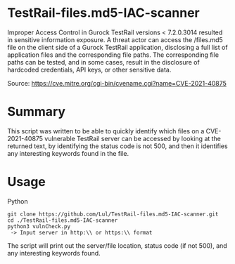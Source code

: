 # TestRail-files.md5-IAC-scanner
Improper Access Control in Gurock TestRail versions < 7.2.0.3014 resulted in sensitive information exposure. A threat actor can access the /files.md5 file on the client side of a Gurock TestRail application, disclosing a full list of application files and the corresponding file paths. The corresponding file paths can be tested, and in some cases, result in the disclosure of hardcoded credentials, API keys, or other sensitive data.

Source: https://cve.mitre.org/cgi-bin/cvename.cgi?name=CVE-2021-40875

# Summary
This script was written to be able to quickly identify which files on a CVE-2021-40875 vulnerable TestRail server can be accessed by looking at the returned text, by identifying the status code is not 500, and then it identifies any interesting keywords found in the file.

# Usage
Python
```
git clone https://github.com/Lul/TestRail-files.md5-IAC-scanner.git
cd ./TestRail-files.md5-IAC-scanner
python3 vulnCheck.py
 -> Input server in http:\\ or https:\\ format
 ```
 
 The script will print out the server/file location, status code (if not 500), and any interesting keywords found.
